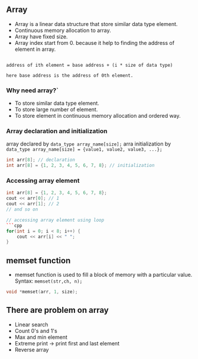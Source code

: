 ## Array
- Array is a linear data structure that store similar data type element.
- Continuous memory allocation to array.
- Array have fixed size.
- Array index start from 0. because it help to finding the address of element in array.
```

address of ith element = base address + (i * size of data type)

here base address is the address of 0th element.
```
### Why need array?`
- To store similar data type element.
- To store large number of element.
- To store element in continuous memory allocation and ordered way.
### Array declaration and initialization
array declared by `data_type array_name[size];`
arra initialization by `data_type array_name[size] = {value1, value2, value3, ...};`
```cpp
int arr[8]; // declaration
int arr[8] = {1, 2, 3, 4, 5, 6, 7, 8}; // initialization
```

### Accessing array element
```cpp
int arr[8] = {1, 2, 3, 4, 5, 6, 7, 8};
cout << arr[0]; // 1
cout << arr[1]; // 2
// and so on

// accessing array element using loop
```cpp
for(int i = 0; i < 8; i++) {
    cout << arr[i] << " ";
}
```


## memset function
- memset function is used to fill a block of memory with a particular value.
Syntax: `memset(str,ch, n);`
```cpp
void *memset(arr, 1, size);
```

## There are problem on array
- Linear search
- Count 0's and 1's
- Max and min element
- Extreme print -> print first and last element
- Reverse array